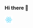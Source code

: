 ### Hi there 👋

<!-- ![React](https://raw.githubusercontent.com/github/explore/master/topics/react/react.png) -->

<img align="left" alt="React" width="26px" src="https://raw.githubusercontent.com/github/explore/master/topics/react/react.png" />

<!--
**AnsellMaximilian/AnsellMaximilian** is a ✨ _special_ ✨ repository because its `README.md` (this file) appears on your GitHub profile.

Here are some ideas to get you started:

- 🔭 I’m currently working on ...
- 🌱 I’m currently learning ...
- 👯 I’m looking to collaborate on ...
- 🤔 I’m looking for help with ...
- 💬 Ask me about ...
- 📫 How to reach me: ...
- 😄 Pronouns: ...
- ⚡ Fun fact: ...
-->
